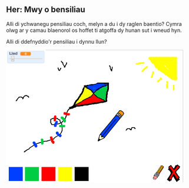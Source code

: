 ## Her: Mwy o bensiliau

Alli di ychwanegu pensiliau coch, melyn a du i dy raglen baentio? Cymra olwg ar y camau blaenorol os hoffet ti atgoffa dy hunan sut i wneud hyn.

Alli di ddefnyddio'r pensiliau i dynnu llun?

![sgrinlun](images/paint-final.png)